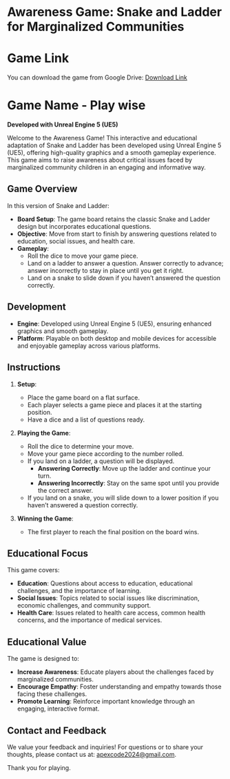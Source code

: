 # Awareness Game: Snake and Ladder for Marginalized Communities

# Game Link 
You can download the game from Google Drive: [Download Link](https://drive.google.com/drive/u/0/folders/1Pf0tvKcUFsc7dS_slrlufiS8Jx_toZBB)

# Game Name - Play wise

**Developed with Unreal Engine 5 (UE5)**

Welcome to the Awareness Game! This interactive and educational adaptation of Snake and Ladder has been developed using Unreal Engine 5 (UE5), offering high-quality graphics and a smooth gameplay experience. This game aims to raise awareness about critical issues faced by marginalized community children in an engaging and informative way.

## Game Overview

In this version of Snake and Ladder:

- **Board Setup**: The game board retains the classic Snake and Ladder design but incorporates educational questions.
- **Objective**: Move from start to finish by answering questions related to education, social issues, and health care.
- **Gameplay**:
  - Roll the dice to move your game piece.
  - Land on a ladder to answer a question. Answer correctly to advance; answer incorrectly to stay in place until you get it right.
  - Land on a snake to slide down if you haven’t answered the question correctly.

## Development

- **Engine**: Developed using Unreal Engine 5 (UE5), ensuring enhanced graphics and smooth gameplay.
- **Platform**: Playable on both desktop and mobile devices for accessible and enjoyable gameplay across various platforms.

## Instructions

1. **Setup**:
   - Place the game board on a flat surface.
   - Each player selects a game piece and places it at the starting position.
   - Have a dice and a list of questions ready.

2. **Playing the Game**:
   - Roll the dice to determine your move.
   - Move your game piece according to the number rolled.
   - If you land on a ladder, a question will be displayed.
     - **Answering Correctly**: Move up the ladder and continue your turn.
     - **Answering Incorrectly**: Stay on the same spot until you provide the correct answer.
   - If you land on a snake, you will slide down to a lower position if you haven’t answered a question correctly.

3. **Winning the Game**:
   - The first player to reach the final position on the board wins.

## Educational Focus

This game covers:

- **Education**: Questions about access to education, educational challenges, and the importance of learning.
- **Social Issues**: Topics related to social issues like discrimination, economic challenges, and community support.
- **Health Care**: Issues related to health care access, common health concerns, and the importance of medical services.

## Educational Value

The game is designed to:

- **Increase Awareness**: Educate players about the challenges faced by marginalized communities.
- **Encourage Empathy**: Foster understanding and empathy towards those facing these challenges.
- **Promote Learning**: Reinforce important knowledge through an engaging, interactive format.

## Contact and Feedback

We value your feedback and inquiries! For questions or to share your thoughts, please contact us at: [apexcode2024@gmail.com](mailto:apexcode2024@gmail.com).

Thank you for playing.
